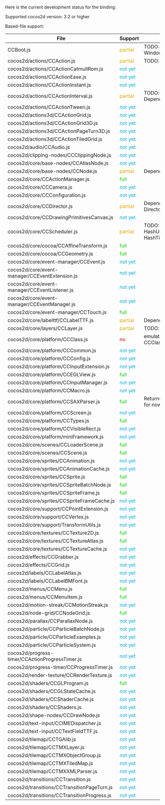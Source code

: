 Here is the current development status for the binding:

Supported cocos2d version: 3.2 or higher

Based-file support:

|File                                                 | Support         | Comment                           |
|-----------------------------------------------------|-----------------|-----------------------------------|
|CCBoot.js                                            | <span style="color:#DDAA00">partial</span> | TODO: Path, Loader, Windows Events, Sys init |
|cocos2d/actions/CCAction.js                          | <span style="color:#DDAA00">partial</span> | TODO: Speed, Follow               |
|cocos2d/actions/CCActionCatmullRom.js                | <span style="color:#00AADD">not yet</span> |                                   |
|cocos2d/actions/CCActionEase.js                      | <span style="color:#00AADD">not yet</span> |                                   |
|cocos2d/actions/CCActionInstant.js                   | <span style="color:#00AADD">not yet</span> |                                   |
|cocos2d/actions/CCActionInterval.js                  | <span style="color:#DDAA00">partial</span> | TODO: plenty, Dependences: ActionEase |
|cocos2d/actions/CCActionTween.js                     | <span style="color:#00AADD">not yet</span> |                                   |
|cocos2d/actions3d/CCActionGrid.js                    | <span style="color:#00AADD">not yet</span> |                                   |
|cocos2d/actions3d/CCActionGrid3D.js                  | <span style="color:#00AADD">not yet</span> |                                   |
|cocos2d/actions3d/CCActionPageTurn3D.js              | <span style="color:#00AADD">not yet</span> |                                   |
|cocos2d/actions3d/CCActionTiledGrid.js               | <span style="color:#00AADD">not yet</span> |                                   |
|cocos2d/audio/CCAudio.js                             | <span style="color:#00AADD">not yet</span> |                                   |
|cocos2d/clipping-nodes/CCClippingNode.js             | <span style="color:#00AADD">not yet</span> |                                   |
|cocos2d/core/base-nodes/CCAtlasNode.js               | <span style="color:#00AADD">not yet</span> |                                   |
|cocos2d/core/base-nodes/CCNode.js                    | <span style="color:#DDAA00">partial</span> | Dependences:RenderCmd             |
|cocos2d/core/CCActionManager.js                      | <span style="color:#00CC00">full</span>    |                                   |
|cocos2d/core/CCCamera.js                             | <span style="color:#00AADD">not yet</span> |                                   |
|cocos2d/core/CCConfiguration.js                      | <span style="color:#00AADD">not yet</span> |                                   |
|cocos2d/core/CCDirector.js                           | <span style="color:#DDAA00">partial</span> | Dependences: DirectorDelegate, Viewport |
|cocos2d/core/CCDrawingPrimitivesCanvas.js            | <span style="color:#00AADD">not yet</span> |                                   |
|cocos2d/core/CCScheduler.js                          | <span style="color:#DDAA00">partial</span> | TODO: ListEntry, HashUpdateEntry, HashTimerEntry, Timer |
|cocos2d/core/cocoa/CCAffineTransform.js              | <span style="color:#00CC00">full</span>    |                                   |
|cocos2d/core/cocoa/CCGeometry.js                     | <span style="color:#00CC00">full</span>    |                                   |
|cocos2d/core/event-manager/CCEvent.js                | <span style="color:#00AADD">not yet</span> |                                   |
|cocos2d/core/event-manager/CCEventExtension.js       | <span style="color:#00AADD">not yet</span> |                                   |
|cocos2d/core/event-manager/CCEventListener.js        | <span style="color:#00AADD">not yet</span> |                                   |
|cocos2d/core/event-manager/CCEventManager.js         | <span style="color:#00AADD">not yet</span> |                                   |
|cocos2d/core/event-manager/CCTouch.js                | <span style="color:#00CC00">full</span>    |                                   |
|cocos2d/core/labelttf/CCLabelTTF.js                  | <span style="color:#DDAA00">partial</span> | Dependences:FontDefinition        |
|cocos2d/core/layers/CCLayer.js                       | <span style="color:#DDAA00">partial</span> | TODO: LayerMultiplex              |
|cocos2d/core/platform/CCClass.js                     | <span style="color:#CC0000">no</span>      | emulates this._super(), no CCClass no go side |
|cocos2d/core/platform/CCCommon.js                    | <span style="color:#00AADD">not yet</span> |                                   |
|cocos2d/core/platform/CCConfig.js                    | <span style="color:#00AADD">not yet</span> |                                   |
|cocos2d/core/platform/CCInputExtension.js            | <span style="color:#00AADD">not yet</span> |                                   |
|cocos2d/core/platform/CCEGLView.js                   | <span style="color:#00CC00">full</span>    |                                   |
|cocos2d/core/platform/CCInputManager.js              | <span style="color:#00AADD">not yet</span> |                                   |
|cocos2d/core/platform/CCMacro.js                     | <span style="color:#00AADD">not yet</span> |                                   |
|cocos2d/core/platform/CCSAXParser.js                 | <span style="color:#00CC00">full</span>    | Returns DOM as interface{} for now |
|cocos2d/core/platform/CCScreen.js                    | <span style="color:#00AADD">not yet</span> |                                   |
|cocos2d/core/platform/CCTypes.js                     | <span style="color:#00CC00">full</span>    |                                   |
|cocos2d/core/platform/CCVisibleRect.js               | <span style="color:#00AADD">not yet</span> |                                   |
|cocos2d/core/platform/miniFramework.js               | <span style="color:#00AADD">not yet</span> |                                   |
|cocos2d/core/scenes/CCLoaderScene.js                 | <span style="color:#00CC00">full</span>    |                                   |
|cocos2d/core/scenes/CCScene.js                       | <span style="color:#00CC00">full</span>    |                                   |
|cocos2d/core/sprites/CCAnimation.js                  | <span style="color:#00AADD">not yet</span> |                                   |
|cocos2d/core/sprites/CCAnimationCache.js             | <span style="color:#00AADD">not yet</span> |                                   |
|cocos2d/core/sprites/CCSprite.js                     | <span style="color:#00CC00">full</span>    |                                   |
|cocos2d/core/sprites/CCSpriteBatchNode.js            | <span style="color:#00CC00">full</span>    |                                   |
|cocos2d/core/sprites/CCSpriteFrame.js                | <span style="color:#00CC00">full</span>    |                                   |
|cocos2d/core/sprites/CCSpriteFrameCache.js           | <span style="color:#00AADD">not yet</span> |                                   |
|cocos2d/core/support/CCPointExtension.js             | <span style="color:#00AADD">not yet</span> |                                   |
|cocos2d/core/support/CCVertex.js                     | <span style="color:#00AADD">not yet</span> |                                   |
|cocos2d/core/support/TransformUtils.js               | <span style="color:#00AADD">not yet</span> |                                   |
|cocos2d/core/textures/CCTexture2D.js                 | <span style="color:#00CC00">full</span>    |                                   |
|cocos2d/core/textures/CCTextureAtlas.js              | <span style="color:#00CC00">full</span>    |                                   |
|cocos2d/core/textures/CCTextureCache.js              | <span style="color:#00AADD">not yet</span> |                                   |
|cocos2d/effects/CCGrabber.js                         | <span style="color:#00AADD">not yet</span> |                                   |
|cocos2d/effects/CCGrid.js                            | <span style="color:#00AADD">not yet</span> |                                   |
|cocos2d/labels/CCLabelAtlas.js                       | <span style="color:#00AADD">not yet</span> |                                   |
|cocos2d/labels/CCLabelBMFont.js                      | <span style="color:#00AADD">not yet</span> |                                   |
|cocos2d/menus/CCMenu.js                              | <span style="color:#00CC00">full</span>    |                                   |
|cocos2d/menus/CCMenuItem.js                          | <span style="color:#00CC00">full</span>    |                                   |
|cocos2d/motion-streak/CCMotionStreak.js              | <span style="color:#00AADD">not yet</span> |                                   |
|cocos2d/node-grid/CCNodeGrid.js                      | <span style="color:#00CC00">full</span>    |                                   |
|cocos2d/parallax/CCParallaxNode.js                   | <span style="color:#00AADD">not yet</span> |                                   |
|cocos2d/particle/CCParticleBatchNode.js              | <span style="color:#00AADD">not yet</span> |                                   |
|cocos2d/particle/CCParticleExamples.js               | <span style="color:#00AADD">not yet</span> |                                   |
|cocos2d/particle/CCParticleSystem.js                 | <span style="color:#00AADD">not yet</span> |                                   |
|cocos2d/progress-timer/CCActionProgressTimer.js      | <span style="color:#00AADD">not yet</span> |                                   |
|cocos2d/progress-timer/CCProgressTimer.js            | <span style="color:#00AADD">not yet</span> |                                   |
|cocos2d/render-texture/CCRenderTexture.js            | <span style="color:#00AADD">not yet</span> |                                   |
|cocos2d/shaders/CCGLProgram.js                       | <span style="color:#00CC00">full</span>    |                                   |
|cocos2d/shaders/CCGLStateCache.js                    | <span style="color:#00AADD">not yet</span> |                                   |
|cocos2d/shaders/CCShaderCache.js                     | <span style="color:#00AADD">not yet</span> |                                   |
|cocos2d/shaders/CCShaders.js                         | <span style="color:#00AADD">not yet</span> |                                   |
|cocos2d/shape-nodes/CCDrawNode.js                    | <span style="color:#00AADD">not yet</span> |                                   |
|cocos2d/text-input/CCIMEDispatcher.js                | <span style="color:#00AADD">not yet</span> |                                   |
|cocos2d/text-input/CCTextFieldTTF.js                 | <span style="color:#00AADD">not yet</span> |                                   |
|cocos2d/tilemap/CCTGAlib.js                          | <span style="color:#00AADD">not yet</span> |                                   |
|cocos2d/tilemap/CCTMXLayer.js                        | <span style="color:#00AADD">not yet</span> |                                   |
|cocos2d/tilemap/CCTMXObjectGroup.js                  | <span style="color:#00AADD">not yet</span> |                                   |
|cocos2d/tilemap/CCTMXTiledMap.js                     | <span style="color:#00AADD">not yet</span> |                                   |
|cocos2d/tilemap/CCTMXXMLParser.js                    | <span style="color:#00AADD">not yet</span> |                                   |
|cocos2d/transitions/CCTransition.js                  | <span style="color:#00AADD">not yet</span> |                                   |
|cocos2d/transitions/CCTransitionPageTurn.js          | <span style="color:#00AADD">not yet</span> |                                   |
|cocos2d/transitions/CCTransitionProgress.js          | <span style="color:#00AADD">not yet</span> |                                   |
